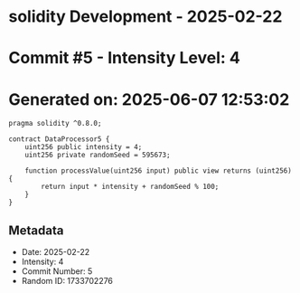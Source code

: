 ﻿# solidity Development - 2025-02-22
# Commit #5 - Intensity Level: 4
# Generated on: 2025-06-07 12:53:02
```solidity
pragma solidity ^0.8.0;

contract DataProcessor5 {
    uint256 public intensity = 4;
    uint256 private randomSeed = 595673;

    function processValue(uint256 input) public view returns (uint256) {
        return input * intensity + randomSeed % 100;
    }
}
```
## Metadata
- Date: 2025-02-22
- Intensity: 4
- Commit Number: 5
- Random ID: 1733702276
